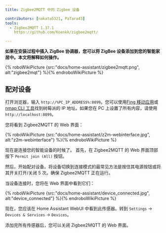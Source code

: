 ```yaml
---
title: Zigbee2MQTT 中的 Zigbee 设备

contributors: [nakata5321, PaTara43]
tools:
  - Zigbee2MQTT 1.37.1
    https://github.com/Koenkk/zigbee2mqtt/

---
```


**如果在安装过程中插入 ZigBee 协调器，您可以将 ZigBee 设备添加到您的智能家居中。本文将解释如何操作。**

{% roboWikiPicture {src:"docs/home-assistant/zigbee2mqtt.png", alt:"zigbee2mqt"} %}{% endroboWikiPicture %}

## 配对设备

打开浏览器，输入 `http://%PC_IP_ADDRESS%:8099`。您可以使用[Fing 移动应用](https://www.fing.com/products)或[nmap CLI 工具](https://vitux.com/find-devices-connected-to-your-network-with-nmap/)找到树莓派的 IP 地址。如果您在 PC 上设置了所有内容，请使用 `http://localhost:8099`。

您将看到 Zigbee2MQTT 的 Web 界面：


{% roboWikiPicture {src:"docs/home-assistant/z2m-webinterface.jpg", alt:"z2m-webinterface"} %}{% endroboWikiPicture %}


现在是连接您的智能设备的时候了。
首先，在 Zigbee2MQTT 的 Web 界面顶部按下 `Permit join (All)` 按钮。

然后，开始配对设备。将设备切换到连接模式的最常见方法是按住其电源按钮或将其开关打开/关闭 5 次。确保 Zigbee2MQTT 正在运行。

当设备连接时，您将在 Web 界面中看到它们：

{% roboWikiPicture {src:"docs/home-assistant/device_connected.jpg", alt:"device_connected"} %}{% endroboWikiPicture %}

现在，您应该在 Home Assistant WebUI 中看到此传感器。转到 `Settings` -> `Devices & Services` -> `Devices`。

添加完所有传感器后，您可以关闭 Zigbee2MQTT 的 Web 界面。
